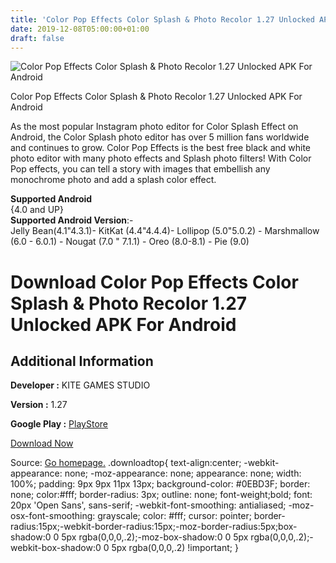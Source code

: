 ```yaml
---
title: 'Color Pop Effects Color Splash & Photo Recolor 1.27 Unlocked APK For Android'
date: 2019-12-08T05:00:00+01:00
draft: false
---
```


![Color Pop Effects Color Splash & Photo Recolor 1.27 Unlocked APK For Android](https://i2.wp.com/apkhome.net/wp-content/uploads/2019/11/Color-Pop-Effects-Color-Splash-Photo-Recolor-1.27-Unlocked.png "Color Pop Effects Color Splash & Photo Recolor 1.27 Unlocked APK For Android")

  

Color Pop Effects Color Splash & Photo Recolor 1.27 Unlocked APK For Android

As the most popular Instagram photo editor for Color Splash Effect on Android, the Color Splash photo editor has over 5 million fans worldwide and continues to grow. Color Pop Effects is the best free black and white photo editor with many photo effects and Splash photo filters! With Color Pop effects, you can tell a story with images that embellish any monochrome photo and add a splash color effect.

**Supported Android**  
{4.0 and UP}  
**Supported Android Version**:-  
Jelly Bean(4.1"4.3.1)- KitKat (4.4"4.4.4)- Lollipop (5.0"5.0.2) - Marshmallow (6.0 - 6.0.1) - Nougat (7.0 " 7.1.1) - Oreo (8.0-8.1) - Pie (9.0)

Download Color Pop Effects Color Splash & Photo Recolor 1.27 Unlocked APK For Android
=====================================================================================

Additional Information
----------------------

**Developer :** KITE GAMES STUDIO

**Version :** 1.27

**Google Play :** [PlayStore](https://play.google.com/store/apps/details?id=com.tasnim.colorsplash)

  

[Download Now](https://store4app.co/post/color-pop-effects-color-splash-amp-photo-recolor-1-27-unlocked-apk-for-android_1574950700)

  
Source: [Go homepage.](https://store4app.co/post/color-pop-effects-color-splash-amp-photo-recolor-1-27-unlocked-apk-for-android_1574950700) .downloadtop{ text-align:center; -webkit-appearance: none; -moz-appearance: none; appearance: none; width: 100%; padding: 9px 9px 11px 13px; background-color: #0EBD3F; border: none; color:#fff; border-radius: 3px; outline: none; font-weight;bold; font: 20px 'Open Sans', sans-serif; -webkit-font-smoothing: antialiased; -moz-osx-font-smoothing: grayscale; color: #fff; cursor: pointer; border-radius:15px;-webkit-border-radius:15px;-moz-border-radius:5px;box-shadow:0 0 5px rgba(0,0,0,.2);-moz-box-shadow:0 0 5px rgba(0,0,0,.2);-webkit-box-shadow:0 0 5px rgba(0,0,0,.2) !important; }